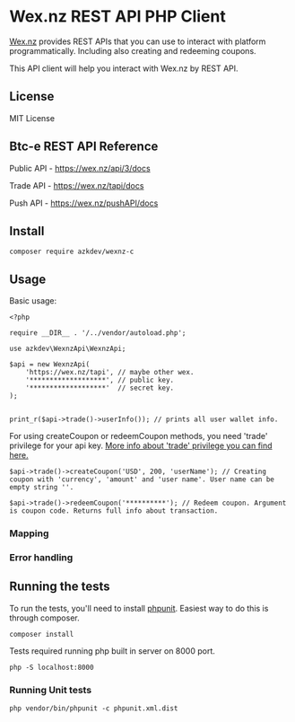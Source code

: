 # Wex.nz REST API PHP Client


[Wex.nz](https://wex.nz) provides REST APIs that you can use
 to interact with platform programmatically. Including also creating and redeeming coupons.

This API client will help you interact with Wex.nz by REST API. 
 

## License

MIT License

## Btc-e REST API Reference

Public API - https://wex.nz/api/3/docs

Trade API - https://wex.nz/tapi/docs

Push API - https://wex.nz/pushAPI/docs


## Install
    
    composer require azkdev/wexnz-c


## Usage

Basic usage:
```
<?php

require __DIR__ . '/../vendor/autoload.php';

use azkdev\WexnzApi\WexnzApi;

$api = new WexnzApi(
	'https://wex.nz/tapi', // maybe other wex.
	'*******************', // public key.
	'*******************'  // secret key.
);


print_r($api->trade()->userInfo()); // prints all user wallet info.
```

For using createCoupon or redeemCoupon methods, you need 'trade' privilege for your api key.
[More info about 'trade' privilege you can find here.](https://wex.nz/tapi/docs)
```
$api->trade()->createCoupon('USD', 200, 'userName'); // Creating coupon with 'currency', 'amount' and 'user name'. User name can be empty string ''.

$api->trade()->redeemCoupon('**********'); // Redeem coupon. Argument is coupon code. Returns full info about transaction.
```

### Mapping


### Error handling


## Running the tests
To run the tests, you'll need to install [phpunit](https://phpunit.de/). 
Easiest way to do this is through composer.

    composer install

Tests required running php built in server on 8000 port.

    php -S localhost:8000

### Running Unit tests

    php vendor/bin/phpunit -c phpunit.xml.dist
